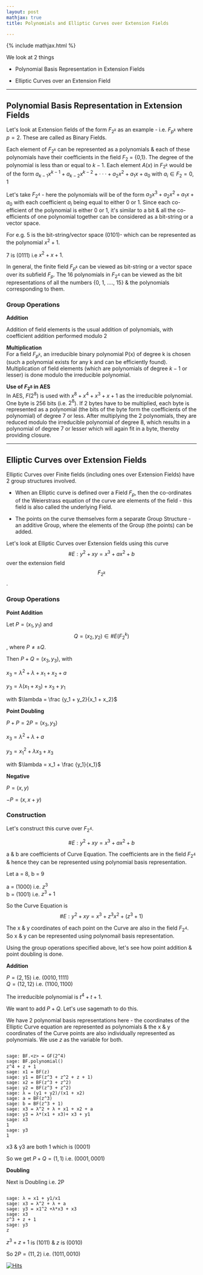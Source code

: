 ```yaml
---
layout: post
mathjax: true
title: Polynomials and Elliptic Curves over Extension Fields

---
```


{% include mathjax.html %}

We look at 2 things

- Polynomial Basis Representation in Extension Fields  

- Elliptic Curves over an Extension Field   

--- 

## Polynomial Basis Representation in Extension Fields   

Let's look at Extension fields of the form $F_{2^k}$ as an example - i.e. $F_{p^k}$ where $p = 2$. These are called as Binary Fields.

Each element of $F_{2^k}$ can be represented as a polynomials & each of these polynomials have their coefficients in the field $F_2$ = {0,1}. The degree of the polynomial is less than or equal to $k − 1$. Each element $A(x)$ in $F_{2^k}$ would be of the form  $a_{k−1}x^{k−1} +a_{k−2}x^{k−2} +···+ a_{2}x^{2} +a_{1}x + a_0$ with $a_i \in F_2 = {0,1}$

Let's take $F_{2^4}$ - here the polynomials will be of the form $a_{3}x^3 + a_{2}x^2 + a_{1}x + a_0$ with each coefficient $a_i$ being equal to either 0 or 1. Since each co-efficient of the polynomial is either 0 or 1, it's similar to a bit & all the co-efficients of one polynomial together can be considered as a bit-string or a vector space. 

For e.g. 5 is the bit-string/vector space (0101)- which can be represented as the polynomial $x^2 + 1$. 

7 is (0111) i.e $x^2 + x + 1$. 

In general, the finite field $F_{p^k}$ can be viewed as bit-string or a vector space over its subfield $F_p$. The 16 polynomials in $F_{2^4}$ can be viewed as the bit representations of all the numbers {0, 1, ...., 15} & the polynomials corresponding to them.

### Group Operations  

**Addition**  

Addition of field elements is the usual addition of polynomials, with coefficient addition performed modulo 2   

**Multiplication**  
For a field $F_{p^k}$, an irreducible binary polynomial P(x) of degree k is chosen (such a polynomial exists for any k and can be efficiently found). Multiplication of field elements (which are polynomials of degree $k-1$ or lesser) is done modulo the irreducible polynomial. 

**Use of $F_{2^8}$ in AES**   
In AES, $F(2^8)$ is used with $x^{8} + x^{4} + x^{3} + x + 1$ as the irreducible polynomial. One byte is 256 bits (i.e. $2^8$). If 2 bytes have to be multiplied, each byte is represented as a polynomial (the bits of the byte form the coefficients of the polynomial) of degree 7 or less. After multiplying the 2 polynomials, they are reduced modulo the irreducible polynomial of degree 8, which results in a polynomial of degree 7 or lesser which will again fit in a byte, thereby providing closure. 

----  

## Elliptic Curves over Extension Fields  

Elliptic Curves over Finite fields (including ones over Extension Fields) have 2 group structures involved. 

- When an Elliptic curve is defined over a Field $F_p$, then the co-ordinates of the Weierstrass equation of the curve are elements of the field - this field is also called the underlying Field. 

- The points on the curve themselves form a separate Group Structure - an additive Group, where the elements of the Group (the points) can be added. 

Let's look at Elliptic Curves over Extension fields using this curve $$\#E: y^2 + xy = x^3 + ax^2 + b$$ over the extension field $$F_{2^k}$$. 

### Group Operations       

**Point Addition**

Let $P = (x_1, y_1)$ and $$Q = (x_2, y_2) \in \#E(F_2^{k})$$, where $P \ne \pm Q$. 

Then $P + Q = (x_3, y_3)$, with   

$x_3 = \lambda^2 + \lambda + x_1 + x_2 + a$

$y_3 = \lambda (x_1 + x_3)+ x_3 + y_1$

with $\lambda = \frac {y_1 + y_2}{x_1 + x_2}$

**Point Doubling**

$P + P = 2P = (x_3, y_3)$

$x_3 = \lambda^2 + \lambda + a$

$y_3 = {x_1}^2 + \lambda x_3 + x_3$

with $\lambda = x_1 + \frac {y_1}{x_1}$

**Negative**  

$P = (x, y)$

$-P = (x, x + y)$

### Construction

Let's construct this curve over $F_{2^4}$.

$$\#E: y^2 + xy = x^3 + ax^2 + b$$

a & b are coefficients of Curve Equation. The coefficients are in the field $F_{2^4}$ & hence they can be represented using polynomial basis representation.

Let a = 8, b = 9

a = (1000) i.e. $z^3$   
b = (1001) i.e. $z^3 + 1$

So the Curve Equation is $$\#E: y^2 + xy = x^3 + {z^3}x^2 + (z^3 + 1)$$

The x & y coordinates of each point on the Curve are also in the field $F_{2^4}$. So x & y can be represented using polynomail basis representation. 

Using the group operations specified above, let's see how point addition & point doubling is done.

**Addition**   

$P = (2,15)$ i.e. $(0010, 1111)$     
$Q = (12,12)$ i.e. $(1100, 1100)$

The irreducible polynomial is $t^4 + t + 1$. 

We want to add $P + Q$. Let's use sagemath to do this.

We have 2 polynomial basis representations here - the coordinates of the Elliptic Curve equation are represented as polynomials & the x & y coordinates of the Curve points are also individually represented as polynomials. We use $z$ as the variable for both.

~~~

sage: BF.<z> = GF(2^4)
sage: BF.polynomial()
z^4 + z + 1
sage: x1 = BF(z)
sage: y1 = BF(z^3 + z^2 + z + 1)
sage: x2 = BF(z^3 + z^2)
sage: y2 = BF(z^3 + z^2)
sage: λ = (y1 + y2)/(x1 + x2)
sage: a = BF(z^3)
sage: b = BF(z^3 + 1)
sage: x3 = λ^2 + λ + x1 + x2 + a
sage: y3 = λ*(x1 + x3)+ x3 + y1
sage: x3
1
sage: y3
1

~~~
x3 & y3 are both 1 which is (0001)

So we get $P + Q = (1,1)$ i.e. $(0001, 0001)$

**Doubling** 

Next is Doubling i.e. 2P 

~~~

sage: λ = x1 + y1/x1
sage: x3 = λ^2 + λ + a
sage: y3 = x1^2 +λ*x3 + x3
sage: x3
z^3 + z + 1
sage: y3
z

~~~

$z^3 + z + 1$ is (1011) & $z$ is (0010)

So $2P = (11, 2)$ i.e. $(1011, 0010)$  

[![Hits](https://hits.seeyoufarm.com/api/count/incr/badge.svg?url=https%3A%2F%2Frisencrypto.github.io%2FExtensionFields%2F&count_bg=%2379C83D&title_bg=%23555555&icon=&icon_color=%23E7E7E7&title=hits&edge_flat=false)](https://hits.seeyoufarm.com)
